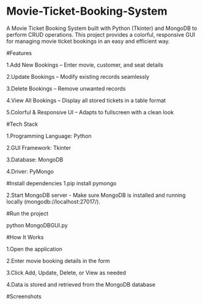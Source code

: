 # Movie-Ticket-Booking-System
A Movie Ticket Booking System built with Python (Tkinter) and MongoDB to perform CRUD operations. This project provides a colorful, responsive GUI for managing movie ticket bookings in an easy and efficient way.

#Features

1.Add New Bookings – Enter movie, customer, and seat details

2.Update Bookings – Modify existing records seamlessly

3.Delete Bookings – Remove unwanted records

4.View All Bookings – Display all stored tickets in a table format

5.Colorful & Responsive UI – Adapts to fullscreen with a clean look


#Tech Stack

1.Programming Language: Python

2.GUI Framework: Tkinter

3.Database: MongoDB

4.Driver: PyMongo


#Install dependencies
1.pip install pymongo

2.Start MongoDB server -
Make sure MongoDB is installed and running locally (mongodb://localhost:27017/).


#Run the project

python MongoDBGUI.py


#How It Works

1.Open the application

2.Enter movie booking details in the form

3.Click Add, Update, Delete, or View as needed

4.Data is stored and retrieved from the MongoDB database


#Screenshots








